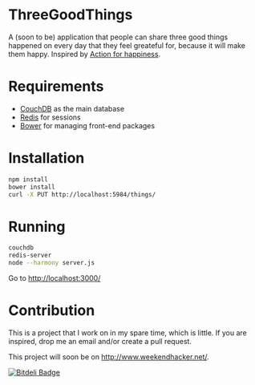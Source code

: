 # ThreeGoodThings


A (soon to be) application that people can share three good things happened on every day that they feel greateful for, because it will make them happy. Inspired by [Action for happiness](http://www.actionforhappiness.org/take-action/find-three-good-things-each-day).

# Requirements

- [CouchDB](http://couchdb.apache.org/) as the main database
- [Redis](http://redis.io/) for sessions
- [Bower](https://github.com/bower/bower) for managing front-end packages

# Installation

``` bash
npm install
bower install
curl -X PUT http://localhost:5984/things/
```

# Running

```bash
couchdb
redis-server
node --harmony server.js
```

Go to [http://localhost:3000/](http://localhost:3000/)

# Contribution

This is a project that I work on in my spare time, which is little. If you are inspired, drop me an email and/or create a pull request.

This project will soon be on http://www.weekendhacker.net/.


[![Bitdeli Badge](https://d2weczhvl823v0.cloudfront.net/denizozger/threegoodthings/trend.png)](https://bitdeli.com/free "Bitdeli Badge")

